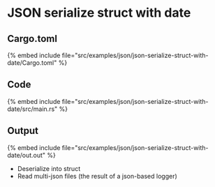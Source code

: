 # JSON serialize struct with date

## Cargo.toml

{% embed include file="src/examples/json/json-serialize-struct-with-date/Cargo.toml" %}

## Code

{% embed include file="src/examples/json/json-serialize-struct-with-date/src/main.rs" %}

## Output

{% embed include file="src/examples/json/json-serialize-struct-with-date/out.out" %}

* Deserialize into struct
* Read multi-json files (the result of a json-based logger)



